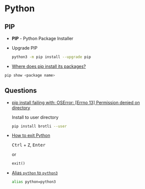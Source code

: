 # Python


## PIP

* **PIP** - Python Package Installer

* Upgrade PIP

  ```bash
  python3 -m pip install --upgrade pip
  ```

* [Where does pip install its packages?](https://stackoverflow.com/q/29980798/1366033)

```bash
pip show <package name>
```

## Questions

* [pip install failing with: OSError: [Errno 13] Permission denied on directory](https://stackoverflow.com/q/31512422/1366033)

  Install to user directory

  ```bash
  pip install brotli --user
  ```

* [How to exit Python](https://stackoverflow.com/q/19747371/1366033)

  <kbd>Ctrl</kbd> + <kbd>Z</kbd>, <kbd>Enter</kbd>

  or

  ```py
  exit()
  ```

* [Alias `python` to `python3`](https://askubuntu.com/q/320996/349745)


  ```bash
  alias python=python3
  ```

